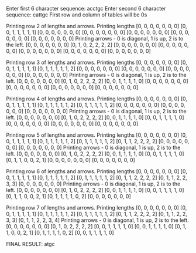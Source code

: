 Enter first 6 character sequence: acctgc
Enter second 6 character sequence: cattgc
First row and column of tables will be 0s

Printing row 2 of lengths and arrows.
Printing lengths
[0, 0, 0, 0, 0, 0, 0]
[0, 0, 1, 1, 1, 1, 1]
[0, 0, 0, 0, 0, 0, 0]
[0, 0, 0, 0, 0, 0, 0]
[0, 0, 0, 0, 0, 0, 0]
[0, 0, 0, 0, 0, 0, 0]
[0, 0, 0, 0, 0, 0, 0]
Printing arrows - 0 is diagonal, 1 is up, 2 is to the left.
[0, 0, 0, 0, 0, 0, 0]
[0, 1, 0, 2, 2, 2, 2]
[0, 0, 0, 0, 0, 0, 0]
[0, 0, 0, 0, 0, 0, 0]
[0, 0, 0, 0, 0, 0, 0]
[0, 0, 0, 0, 0, 0, 0]
[0, 0, 0, 0, 0, 0, 0]

Printing row 3 of lengths and arrows.
Printing lengths
[0, 0, 0, 0, 0, 0, 0]
[0, 0, 1, 1, 1, 1, 1]
[0, 1, 1, 1, 1, 1, 2]
[0, 0, 0, 0, 0, 0, 0]
[0, 0, 0, 0, 0, 0, 0]
[0, 0, 0, 0, 0, 0, 0]
[0, 0, 0, 0, 0, 0, 0]
Printing arrows - 0 is diagonal, 1 is up, 2 is to the left.
[0, 0, 0, 0, 0, 0, 0]
[0, 1, 0, 2, 2, 2, 2]
[0, 0, 1, 1, 1, 1, 0]
[0, 0, 0, 0, 0, 0, 0]
[0, 0, 0, 0, 0, 0, 0]
[0, 0, 0, 0, 0, 0, 0]
[0, 0, 0, 0, 0, 0, 0]

Printing row 4 of lengths and arrows.
Printing lengths
[0, 0, 0, 0, 0, 0, 0]
[0, 0, 1, 1, 1, 1, 1]
[0, 1, 1, 1, 1, 1, 2]
[0, 1, 1, 1, 1, 1, 2]
[0, 0, 0, 0, 0, 0, 0]
[0, 0, 0, 0, 0, 0, 0]
[0, 0, 0, 0, 0, 0, 0]
Printing arrows - 0 is diagonal, 1 is up, 2 is to the left.
[0, 0, 0, 0, 0, 0, 0]
[0, 1, 0, 2, 2, 2, 2]
[0, 0, 1, 1, 1, 1, 0]
[0, 0, 1, 1, 1, 1, 0]
[0, 0, 0, 0, 0, 0, 0]
[0, 0, 0, 0, 0, 0, 0]
[0, 0, 0, 0, 0, 0, 0]

Printing row 5 of lengths and arrows.
Printing lengths
[0, 0, 0, 0, 0, 0, 0]
[0, 0, 1, 1, 1, 1, 1]
[0, 1, 1, 1, 1, 1, 2]
[0, 1, 1, 1, 1, 1, 2]
[0, 1, 1, 2, 2, 2, 2]
[0, 0, 0, 0, 0, 0, 0]
[0, 0, 0, 0, 0, 0, 0]
Printing arrows - 0 is diagonal, 1 is up, 2 is to the left.
[0, 0, 0, 0, 0, 0, 0]
[0, 1, 0, 2, 2, 2, 2]
[0, 0, 1, 1, 1, 1, 0]
[0, 0, 1, 1, 1, 1, 0]
[0, 1, 1, 0, 0, 2, 1]
[0, 0, 0, 0, 0, 0, 0]
[0, 0, 0, 0, 0, 0, 0]

Printing row 6 of lengths and arrows.
Printing lengths
[0, 0, 0, 0, 0, 0, 0]
[0, 0, 1, 1, 1, 1, 1]
[0, 1, 1, 1, 1, 1, 2]
[0, 1, 1, 1, 1, 1, 2]
[0, 1, 1, 2, 2, 2, 2]
[0, 1, 1, 2, 2, 3, 3]
[0, 0, 0, 0, 0, 0, 0]
Printing arrows - 0 is diagonal, 1 is up, 2 is to the left.
[0, 0, 0, 0, 0, 0, 0]
[0, 1, 0, 2, 2, 2, 2]
[0, 0, 1, 1, 1, 1, 0]
[0, 0, 1, 1, 1, 1, 0]
[0, 1, 1, 0, 0, 2, 1]
[0, 1, 1, 1, 1, 0, 2]
[0, 0, 0, 0, 0, 0, 0]

Printing row 7 of lengths and arrows.
Printing lengths
[0, 0, 0, 0, 0, 0, 0]
[0, 0, 1, 1, 1, 1, 1]
[0, 1, 1, 1, 1, 1, 2]
[0, 1, 1, 1, 1, 1, 2]
[0, 1, 1, 2, 2, 2, 2]
[0, 1, 1, 2, 2, 3, 3]
[0, 1, 1, 2, 2, 3, 4]
Printing arrows - 0 is diagonal, 1 is up, 2 is to the left.
[0, 0, 0, 0, 0, 0, 0]
[0, 1, 0, 2, 2, 2, 2]
[0, 0, 1, 1, 1, 1, 0]
[0, 0, 1, 1, 1, 1, 0]
[0, 1, 1, 0, 0, 2, 1]
[0, 1, 1, 1, 1, 0, 2]
[0, 0, 1, 1, 1, 1, 0]

FINAL RESULT:
atgc
